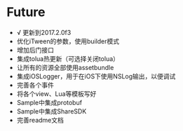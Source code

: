 # Future

* √ 更新到2017.2.0f3
* 优化iTween的参数，使用builder模式
* 增加后门接口
* 集成tolua热更新（可选择关闭tolua）
* 让所有的资源全部使用assetbundle
* 集成iOSLogger，用于在iOS下使用NSLog输出，以便调试
* 完善各个事件
* 将各个view、Lua等模板写好
* Sample中集成protobuf
* Sample中集成ShareSDK
* 完善readme文档
